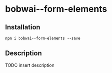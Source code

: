 # bobwai--form-elements

## Installation

    npm i bobwai--form-elements --save

## Description

TODO insert description
